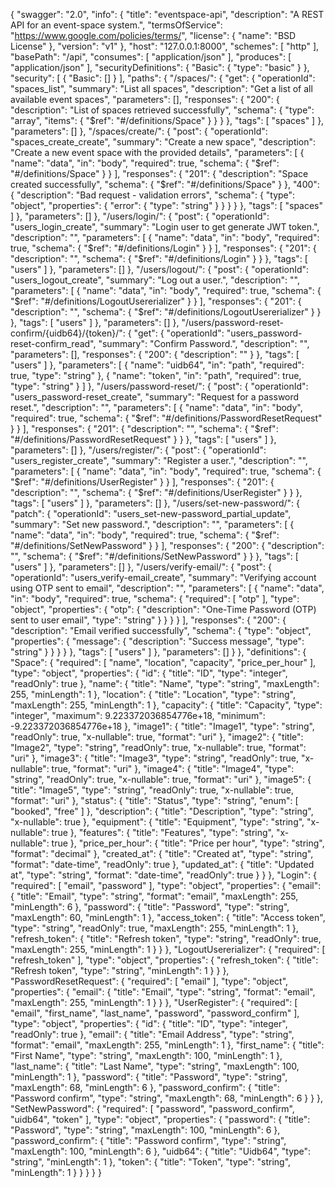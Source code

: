 {
  "swagger": "2.0",
  "info": {
    "title": "eventspace-api",
    "description": "A REST API for an event-space system.",
    "termsOfService": "https://www.google.com/policies/terms/",
    "license": {
      "name": "BSD License"
    },
    "version": "v1"
  },
  "host": "127.0.0.1:8000",
  "schemes": [
    "http"
  ],
  "basePath": "/api",
  "consumes": [
    "application/json"
  ],
  "produces": [
    "application/json"
  ],
  "securityDefinitions": {
    "Basic": {
      "type": "basic"
    }
  },
  "security": [
    {
      "Basic": []
    }
  ],
  "paths": {
    "/spaces/": {
      "get": {
        "operationId": "spaces_list",
        "summary": "List all spaces",
        "description": "Get a list of all available event spaces",
        "parameters": [],
        "responses": {
          "200": {
            "description": "List of spaces retrieved successfully",
            "schema": {
              "type": "array",
              "items": {
                "$ref": "#/definitions/Space"
              }
            }
          }
        },
        "tags": [
          "spaces"
        ]
      },
      "parameters": []
    },
    "/spaces/create/": {
      "post": {
        "operationId": "spaces_create_create",
        "summary": "Create a new space",
        "description": "Create a new event space with the provided details",
        "parameters": [
          {
            "name": "data",
            "in": "body",
            "required": true,
            "schema": {
              "$ref": "#/definitions/Space"
            }
          }
        ],
        "responses": {
          "201": {
            "description": "Space created successfully",
            "schema": {
              "$ref": "#/definitions/Space"
            }
          },
          "400": {
            "description": "Bad request - validation errors",
            "schema": {
              "type": "object",
              "properties": {
                "error": {
                  "type": "string"
                }
              }
            }
          }
        },
        "tags": [
          "spaces"
        ]
      },
      "parameters": []
    },
    "/users/login/": {
      "post": {
        "operationId": "users_login_create",
        "summary": "Login user to get generate JWT token.",
        "description": "",
        "parameters": [
          {
            "name": "data",
            "in": "body",
            "required": true,
            "schema": {
              "$ref": "#/definitions/Login"
            }
          }
        ],
        "responses": {
          "201": {
            "description": "",
            "schema": {
              "$ref": "#/definitions/Login"
            }
          }
        },
        "tags": [
          "users"
        ]
      },
      "parameters": []
    },
    "/users/logout/": {
      "post": {
        "operationId": "users_logout_create",
        "summary": "Log out a user.",
        "description": "",
        "parameters": [
          {
            "name": "data",
            "in": "body",
            "required": true,
            "schema": {
              "$ref": "#/definitions/LogoutUsererializer"
            }
          }
        ],
        "responses": {
          "201": {
            "description": "",
            "schema": {
              "$ref": "#/definitions/LogoutUsererializer"
            }
          }
        },
        "tags": [
          "users"
        ]
      },
      "parameters": []
    },
    "/users/password-reset-confirm/{uidb64}/{token}/": {
      "get": {
        "operationId": "users_password-reset-confirm_read",
        "summary": "Confirm Password.",
        "description": "",
        "parameters": [],
        "responses": {
          "200": {
            "description": ""
          }
        },
        "tags": [
          "users"
        ]
      },
      "parameters": [
        {
          "name": "uidb64",
          "in": "path",
          "required": true,
          "type": "string"
        },
        {
          "name": "token",
          "in": "path",
          "required": true,
          "type": "string"
        }
      ]
    },
    "/users/password-reset/": {
      "post": {
        "operationId": "users_password-reset_create",
        "summary": "Request for a password reset.",
        "description": "",
        "parameters": [
          {
            "name": "data",
            "in": "body",
            "required": true,
            "schema": {
              "$ref": "#/definitions/PasswordResetRequest"
            }
          }
        ],
        "responses": {
          "201": {
            "description": "",
            "schema": {
              "$ref": "#/definitions/PasswordResetRequest"
            }
          }
        },
        "tags": [
          "users"
        ]
      },
      "parameters": []
    },
    "/users/register/": {
      "post": {
        "operationId": "users_register_create",
        "summary": "Register a user.",
        "description": "",
        "parameters": [
          {
            "name": "data",
            "in": "body",
            "required": true,
            "schema": {
              "$ref": "#/definitions/UserRegister"
            }
          }
        ],
        "responses": {
          "201": {
            "description": "",
            "schema": {
              "$ref": "#/definitions/UserRegister"
            }
          }
        },
        "tags": [
          "users"
        ]
      },
      "parameters": []
    },
    "/users/set-new-password/": {
      "patch": {
        "operationId": "users_set-new-password_partial_update",
        "summary": "Set new password.",
        "description": "",
        "parameters": [
          {
            "name": "data",
            "in": "body",
            "required": true,
            "schema": {
              "$ref": "#/definitions/SetNewPassword"
            }
          }
        ],
        "responses": {
          "200": {
            "description": "",
            "schema": {
              "$ref": "#/definitions/SetNewPassword"
            }
          }
        },
        "tags": [
          "users"
        ]
      },
      "parameters": []
    },
    "/users/verify-email/": {
      "post": {
        "operationId": "users_verify-email_create",
        "summary": "Verifying account using OTP sent to email",
        "description": "",
        "parameters": [
          {
            "name": "data",
            "in": "body",
            "required": true,
            "schema": {
              "required": [
                "otp"
              ],
              "type": "object",
              "properties": {
                "otp": {
                  "description": "One-Time Password (OTP) sent to user email",
                  "type": "string"
                }
              }
            }
          }
        ],
        "responses": {
          "200": {
            "description": "Email verified successfully",
            "schema": {
              "type": "object",
              "properties": {
                "message": {
                  "description": "Success message",
                  "type": "string"
                }
              }
            }
          }
        },
        "tags": [
          "users"
        ]
      },
      "parameters": []
    }
  },
  "definitions": {
    "Space": {
      "required": [
        "name",
        "location",
        "capacity",
        "price_per_hour"
      ],
      "type": "object",
      "properties": {
        "id": {
          "title": "ID",
          "type": "integer",
          "readOnly": true
        },
        "name": {
          "title": "Name",
          "type": "string",
          "maxLength": 255,
          "minLength": 1
        },
        "location": {
          "title": "Location",
          "type": "string",
          "maxLength": 255,
          "minLength": 1
        },
        "capacity": {
          "title": "Capacity",
          "type": "integer",
          "maximum": 9.223372036854776e+18,
          "minimum": -9.223372036854776e+18
        },
        "image1": {
          "title": "Image1",
          "type": "string",
          "readOnly": true,
          "x-nullable": true,
          "format": "uri"
        },
        "image2": {
          "title": "Image2",
          "type": "string",
          "readOnly": true,
          "x-nullable": true,
          "format": "uri"
        },
        "image3": {
          "title": "Image3",
          "type": "string",
          "readOnly": true,
          "x-nullable": true,
          "format": "uri"
        },
        "image4": {
          "title": "Image4",
          "type": "string",
          "readOnly": true,
          "x-nullable": true,
          "format": "uri"
        },
        "image5": {
          "title": "Image5",
          "type": "string",
          "readOnly": true,
          "x-nullable": true,
          "format": "uri"
        },
        "status": {
          "title": "Status",
          "type": "string",
          "enum": [
            "booked",
            "free"
          ]
        },
        "description": {
          "title": "Description",
          "type": "string",
          "x-nullable": true
        },
        "equipment": {
          "title": "Equipment",
          "type": "string",
          "x-nullable": true
        },
        "features": {
          "title": "Features",
          "type": "string",
          "x-nullable": true
        },
        "price_per_hour": {
          "title": "Price per hour",
          "type": "string",
          "format": "decimal"
        },
        "created_at": {
          "title": "Created at",
          "type": "string",
          "format": "date-time",
          "readOnly": true
        },
        "updated_at": {
          "title": "Updated at",
          "type": "string",
          "format": "date-time",
          "readOnly": true
        }
      }
    },
    "Login": {
      "required": [
        "email",
        "password"
      ],
      "type": "object",
      "properties": {
        "email": {
          "title": "Email",
          "type": "string",
          "format": "email",
          "maxLength": 255,
          "minLength": 6
        },
        "password": {
          "title": "Password",
          "type": "string",
          "maxLength": 60,
          "minLength": 1
        },
        "access_token": {
          "title": "Access token",
          "type": "string",
          "readOnly": true,
          "maxLength": 255,
          "minLength": 1
        },
        "refresh_token": {
          "title": "Refresh token",
          "type": "string",
          "readOnly": true,
          "maxLength": 255,
          "minLength": 1
        }
      }
    },
    "LogoutUsererializer": {
      "required": [
        "refresh_token"
      ],
      "type": "object",
      "properties": {
        "refresh_token": {
          "title": "Refresh token",
          "type": "string",
          "minLength": 1
        }
      }
    },
    "PasswordResetRequest": {
      "required": [
        "email"
      ],
      "type": "object",
      "properties": {
        "email": {
          "title": "Email",
          "type": "string",
          "format": "email",
          "maxLength": 255,
          "minLength": 1
        }
      }
    },
    "UserRegister": {
      "required": [
        "email",
        "first_name",
        "last_name",
        "password",
        "password_confirm"
      ],
      "type": "object",
      "properties": {
        "id": {
          "title": "ID",
          "type": "integer",
          "readOnly": true
        },
        "email": {
          "title": "Email Address",
          "type": "string",
          "format": "email",
          "maxLength": 255,
          "minLength": 1
        },
        "first_name": {
          "title": "First Name",
          "type": "string",
          "maxLength": 100,
          "minLength": 1
        },
        "last_name": {
          "title": "Last Name",
          "type": "string",
          "maxLength": 100,
          "minLength": 1
        },
        "password": {
          "title": "Password",
          "type": "string",
          "maxLength": 68,
          "minLength": 6
        },
        "password_confirm": {
          "title": "Password confirm",
          "type": "string",
          "maxLength": 68,
          "minLength": 6
        }
      }
    },
    "SetNewPassword": {
      "required": [
        "password",
        "password_confirm",
        "uidb64",
        "token"
      ],
      "type": "object",
      "properties": {
        "password": {
          "title": "Password",
          "type": "string",
          "maxLength": 100,
          "minLength": 6
        },
        "password_confirm": {
          "title": "Password confirm",
          "type": "string",
          "maxLength": 100,
          "minLength": 6
        },
        "uidb64": {
          "title": "Uidb64",
          "type": "string",
          "minLength": 1
        },
        "token": {
          "title": "Token",
          "type": "string",
          "minLength": 1
        }
      }
    }
  }
}
